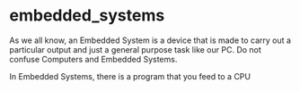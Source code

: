 # embedded_systems

As we all know, an  Embedded System is a device that is made to carry out a particular output
and just a general purpose task like our PC. Do not confuse Computers and Embedded Systems.

In Embedded Systems, there is a program that you feed to a CPU
